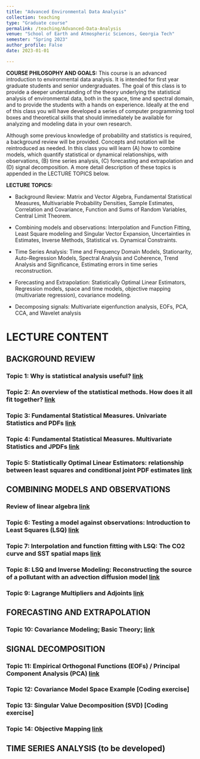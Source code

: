 ```yaml
---
title: "Advanced Environmental Data Analysis"
collection: teaching
type: "Graduate course"
permalink: /teaching/Advanced-Data-Analysis
venue: "School of Earth and Atmospheric Sciences, Georgia Tech"
semester: "Spring 2023"
author_profile: False
date: 2023-01-01

---
```



**COURSE PHILOSOPHY AND GOALS:** This course is an advanced introduction to environmental data analysis. It is intended for first year graduate students and senior undergraduates. The goal of this class is to provide a deeper understanding of the theory underlying the statistical analysis of environmental data, both in the space, time and spectral domain, and to provide the students with a hands on experience. Ideally at the end of this class you will have developed a series of computer programming tool boxes and theoretical skills that should immediately be available for analyzing and modeling data in your own research. 

Although some previous knowledge of probability and statistics is required, a background review will be provided. Concepts and notation will be reintroduced as needed. In this class you will learn (A) how to combine models, which quantify statistical or dynamical relationships, with observations, (B) time series analysis, (C) forecasting and extrapolation and (D) signal decomposition. A more detail description of these topics is appended in the LECTURE TOPICS below.

**LECTURE TOPICS:**
* Background Review: Matrix and Vector Algebra, Fundamental Statistical Measures, Multivariable Probability Densities, Sample Estimates, Correlation and Covariance, Function and Sums of Random Variables, Central Limit Theorem. 
 
* Combining models and observations: Interpolation and Function Fitting, Least Square modeling and Singular Vector Expansion, Uncertainties in Estimates, Inverse Methods, Statistical vs. Dynamical Constraints.

* Time Series Analysis: Time and Frequency Domain Models, Stationarity, Auto-Regression Models, Spectral Analysis and Coherence, Trend Analysis and Significance, Estimating errors in time series reconstruction.

* Forecasting and Extrapolation: Statistically Optimal Linear Estimators, Regression models, space and time models, objective mapping (multivariate regression), covariance modeling.

* Decomposing signals: Multivariate eigenfunction analysis, EOFs, PCA, CCA, and Wavelet analysis

# LECTURE CONTENT
## BACKGROUND REVIEW
### Topic 1: Why is statistical analysis useful? [link](https://usf.box.com/s/8h9omu6t0am8ebgi6dydsqch5slukupl)
### Topic 2: An overview of the statistical methods. How does it all fit together? [link](https://usf.box.com/s/sq8db7bvvvctanhupzjqfcdxn5il67u3)
### Topic 3: Fundamental Statistical Measures. Univariate Statistics and PDFs [link](https://usf.box.com/s/2xthj184l8rigac303ljwh2c99oj8eay)
### Topic 4: Fundamental Statistical Measures. Multivariate Statistics and JPDFs [link](https://usf.box.com/s/0kfcirz554b8tyg7a9txnw57e4hkix7l)
### Topic 5: Statistically Optimal Linear Estimators: relationship between least squares and conditional joint PDF estimates [link](https://usf.box.com/s/7warmrngz6txsot7q5ccvzt92wf4yo7a)

## COMBINING MODELS AND OBSERVATIONS
### Review of linear algebra [link](https://usf.box.com/s/dmr1bkko2fglvsze7a43z0nzpkmzvmgu)
### Topic 6: Testing a model against observations: Introduction to Least Squares (LSQ) [link](https://usf.box.com/s/bc6tirkkisougayo3pej0ir3i40frn7q)
### Topic 7: Interpolation and function fitting with LSQ: The CO2 curve and SST spatial maps [link](https://usf.box.com/s/4vtpld5uit62u46e2nlvyiek69xyquya)
### Topic 8: LSQ and Inverse Modeling: Reconstructing the source of a pollutant with an advection diffusion model [link](https://usf.box.com/s/qttkpdghxy18d86g81fk7it19lp9tmry)
### Topic 9: Lagrange Multipliers and Adjoints [link](https://usf.box.com/s/rf6a5pdchegp9tpzedofqfetrtytgx4s)

## FORECASTING AND EXTRAPOLATION
### Topic 10: Covariance Modeling; Basic Theory; [link](https://usf.box.com/s/afr3i9b52otavfxb53c0elydsx1hsyss)

## SIGNAL DECOMPOSITION
### Topic 11: Empirical Orthogonal Functions (EOFs) / Principal Component Analysis (PCA) [link](https://usf.box.com/s/pemzmdi1pimm27c3mw2b4bassduw3qdr)
### Topic 12: Covariance Model Space Example [Coding exercise]
### Topic 13: Singular Value Decomposition (SVD) [Coding exercise]
### Topic 14: Objective Mapping [link](https://usf.box.com/s/0j0jmxuoox7duonelhhf82zm0vkzhtbm)

## TIME SERIES ANALYSIS (to be developed)
<!-- ### Topic 15: Understanding Time Processes in the Time Domain, White Noise, Red Noise, Auto-correlation Function, Auto-Regressive Models, Fourier Series [link](#topic-15-understanding-time-processes-in-the-time-domain-white-noise-red-noise-auto-correlation-function-auto-regressive-models-fourier-series)
### Topic 16-17: Frequency domain, Spectrum and Autocovariance function, Review Convolution and Cross-correlation, Aliasing, DFT and Tapering [link](#topic-16-17-frequency-domain-spectrum-and-autocovariance-function-review-convolution-and-cross-correlation-aliasing-dft-and-tapering)
### Topic 18: Analysis of two or more signals, Cross-Spectra and Coherence [link](#topic-18-analysis-of-two-or-more-signals-cross-spectra-and-coherence) -->



